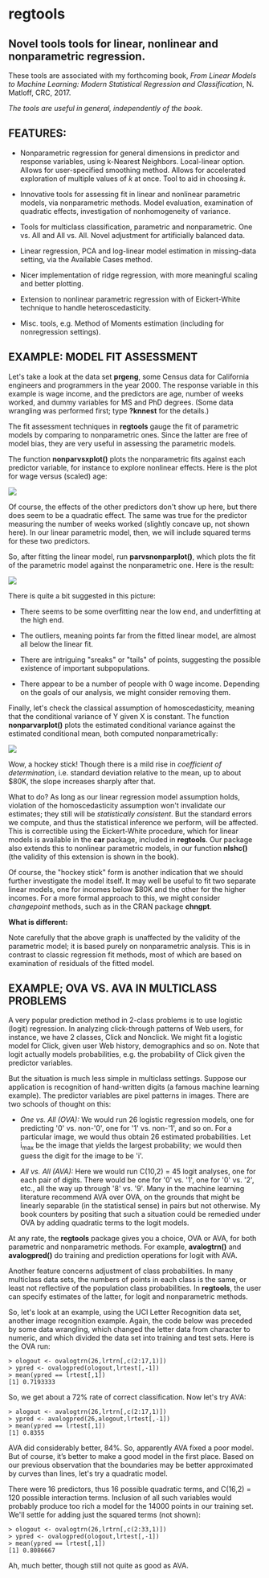 # regtools 

## Novel tools tools for linear, nonlinear and nonparametric regression.

These tools are associated with my forthcoming book, <i>From Linear
Models to Machine Learning: Modern Statistical Regression and
Classification</i>, N. Matloff, CRC, 2017.  

<i>The tools are
useful in general, independently of the book</i>.

## FEATURES:

* Nonparametric regression for general dimensions in predictor and
response variables, using k-Nearest Neighbors.  Local-linear option.
Allows for user-specified smoothing method.  Allows for accelerated
exploration of multiple values of <i>k</i> at once.  Tool to aid in
choosing <i>k</i>.

* Innovative tools for assessing fit in linear and nonlinear parametric
models, via nonparametric methods.  Model evaluation, examination of
quadratic effects, investigation of nonhomogeneity of variance.

* Tools for multiclass classification, parametric and nonparametric.
One vs. All and All vs. All.  Novel adjustment for artificially
balanced data.

* Linear regression, PCA and log-linear model estimation in missing-data
setting, via the Available Cases method.

* Nicer implementation of ridge regression, with more meaningful scaling
and better plotting.

* Extension to nonlinear parametric regression with of Eickert-White
technique to handle heteroscedasticity.

* Misc. tools, e.g. Method of Moments estimation (including for
nonregression settings).

## EXAMPLE:  MODEL FIT ASSESSMENT

Let's take a look at the data set <b>prgeng</b>, some Census data for
California engineers and programmers in the year 2000. The response
variable in this example is wage income, and the predictors are age,
number of weeks worked, and dummy variables for MS and PhD degrees.
(Some data wrangling was performed first; type <b>?knnest</b> for the
details.)

The fit assessment techniques in <b>regtools</b> gauge the fit of
parametric models by comparing to nonparametric ones.  Since the latter
are free of model bias, they are very useful in assessing the parametric
models.

The function <b>nonparvsxplot()</b> plots the nonparametric fits against
each predictor variable, for instance to explore nonlinear effects.
Here is the plot for wage versus (scaled) age:

<img src = "vignettes/wagevsage.png">

Of course, the effects of the other predictors don't show up here, but
there does seem to be a quadratic effect. The same was true for the
predictor measuring the number of weeks worked (slightly concave up, not
shown here).  In our linear parametric model, then, we will include
squared terms for these two predictors.

So, after fitting the linear model, run <b>parvsnonparplot()</b>, which
plots the fit of the parametric model against the nonparametric one.
Here is the result:

<img src = "vignettes/parvsnonpar.png">

There is quite a bit suggested in this picture:

* There seems to be some overfitting near the low end, and underfitting at
the high end.  

* The outliers, meaning points far from the fitted linear model, are
almost all below the linear fit.

* There are intriguing "sreaks" or "tails" of points, suggesting the
possible existence of important subpopulations.

* There appear to be a number of people with 0 wage income. Depending on
the goals of our analysis, we might consider removing them.

Finally, let's check the classical assumption of homoscedasticity,
meaning that the conditional variance of Y given X is constant.  The
function <b>nonparvarplot()</b> plots the estimated conditional variance
against the estimated conditional mean, both computed nonparametrically:

<img src = "vignettes/varvsmean.png">

Wow, a hockey stick!  Though there is a mild rise in <i>coefficient of
determination</i>, i.e.  standard deviation relative to the mean, up to
about $80K, the slope increases sharply after that.

What to do?  As long as our linear regression model assumption holds,
violation of the homoscedasticity assumption won't invalidate our
estimates; they still will be <i>statistically consistent</i>.  But the
standard errors we compute, and thus the statistical inference we
perform, will be affected.  This is correctible using the  Eickert-White
procedure, which for linear models is available in the <b>car</b>
package, included in <b>regtools</b>.  Our package also extends
this to nonlinear parametric models, in our function <b>nlshc()</b> (the
validity of this extension is shown in the book).

Of course, the "hockey stick" form is another indication that we should
further investigate the model itself.  It may well be useful to fit two
separate linear models, one for incomes below $80K and the other for the
higher incomes.  For a more formal approach to this, we might consider
<i>changepoint</i> methods, such as in the CRAN package
<strong>chngpt</strong>.

<strong>What is different:</strong>

Note carefully that the above graph is unaffected by the validity of
the parametric model; it is based purely on nonparametric analysis.
This is in contrast to classic regression fit methods, most of which are
based on examination of residuals of the fitted model.

## EXAMPLE; OVA VS. AVA IN MULTICLASS PROBLEMS

A very popular prediction method in 2-class problems is to use logistic
(logit) regression. In analyzing click-through patterns of Web users,
for instance, we have 2 classes, Click and Nonclick.  We might fit a
logistic model for Click, given user Web history, demographics and so
on.  Note that logit actually models probabilities, e.g. the probability
of Click given the predictor variables.

But the situation is much less simple in multiclass settings. Suppose
our application is recognition of hand-written digits (a famous machine
learning example). The predictor variables are pixel patterns in images.
There are two schools of thought on this:

* <i>One vs. All (OVA):</i>  We would run 26 logistic regression models,
  one for predicting '0' vs. non-'0', one for '1' vs. non-'1', and so
on.  For a particular image, we would thus obtain 26 estimated
probabilities.  Let i<sub>max</sub> be the image that yields the largest
probability; we would then guess the digit for the image to be 'i'.

* <i>All vs. All (AVA):</i>  Here we would run C(10,2) = 45 logit
analyses, one for each pair of digits.  There would be one for '0' vs.
'1', one for '0' vs. '2', etc., all the way up through '8' vs. '9'.
Many in the machine learning literature recommend AVA over OVA, on the
grounds that might be linearly separable (in the statistical sense) in
pairs but not otherwise.  My book counters by positing that such a
situation could be remedied under OVA by adding quadratic terms to the
logit models.

At any rate, the <strong>regtools</strong> package gives you a choice,
OVA or AVA, for both parametric and nonparametric methods.  For example,
<strong>avalogtrn()</strong> and <strong>avalogpred()</strong> do
training and prediction operations for logit with AVA.

Another feature concerns adjustment of class probabilities.  In many
multiclass data sets, the numbers of points in each class is the same,
or least not reflective of the population class probabilities. In
<strong>regtools</strong>, the user can specify estimates of the latter,
for logit and nonparametric methods.

So, let's look at an example, using the UCI Letter Recognition data set,
another image recognition example.  Again, the code below was preceded
by some data wrangling, which changed the letter data from character to
numeric, and which divided the data set into training and test sets.
Here is the OVA run:

```{r}
> ologout <- ovalogtrn(26,lrtrn[,c(2:17,1)]) 
> ypred <- ovalogpred(ologout,lrtest[,-1]) 
> mean(ypred == lrtest[,1]) 
[1] 0.7193333 
```

So, we get about a 72% rate of correct classification.  Now let's try
AVA:

```{r}
> alogout <- avalogtrn(26,lrtrn[,c(2:17,1)])
> ypred <- avalogpred(26,alogout,lrtest[,-1])
> mean(ypred == lrtest[,1])
[1] 0.8355
```

AVA did considerably better, 84%.  So, apparently AVA fixed a poor
model. But of course, it’s better to make a good model in the first
place. Based on our previous observation that the boundaries may be
better approximated by curves than lines, let's try a quadratic model.

There were 16 predictors, thus 16 possible quadratic terms, and C(16,2)
= 120 possible interaction terms.  Inclusion of all such variables would
probably produce too rich a model for the 14000 points in our training
set.  We'll settle for adding just the squared terms (not shown):

```{r}
> ologout <- ovalogtrn(26,lrtrn[,c(2:33,1)])
> ypred <- ovalogpred(ologout,lrtest[,-1])
> mean(ypred == lrtest[,1])
[1] 0.8086667
```

Ah, much better, though still not quite as good as AVA.

